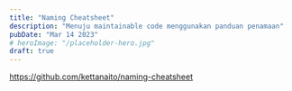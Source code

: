 ```yaml
---
title: "Naming Cheatsheet"
description: "Menuju maintainable code menggunakan panduan penamaan"
pubDate: "Mar 14 2023"
# heroImage: "/placeholder-hero.jpg"
draft: true
---
```


https://github.com/kettanaito/naming-cheatsheet